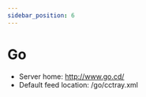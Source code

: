 ```yaml
---
sidebar_position: 6
---
```


# Go

- Server home: http://www.go.cd/
- Default feed location: /go/cctray.xml